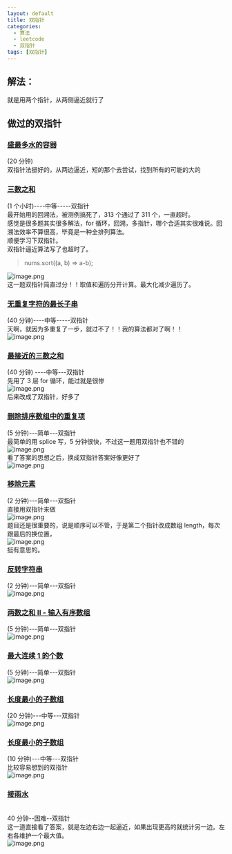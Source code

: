 ```yaml
---
layout: default
title: 双指针
categories:
  - 算法
  - leetcode
  - 双指针
tags: [双指针]
---
```


## 解法：

就是用两个指针，从两侧逼近就行了

## 做过的双指针

### [盛最多水的容器](https://leetcode-cn.com/problems/container-with-most-water/)

(20 分钟)<br />双指针法挺好的，从两边逼近，短的那个去尝试，找到所有的可能的大的

### [三数之和](https://leetcode-cn.com/problems/3sum/)

(1 个小时)----中等-----双指针<br />最开始用的回溯法，被测例搞死了，313 个通过了 311 个，一直超时。<br />感觉是很多题其实很多解法，for 循环，回溯，多指针，哪个合适其实很难说。回溯法效率不算很高，毕竟是一种全排列算法。<br />顺便学习下双指针。<br />双指针逼近算法写了也超时了。

> nums.sort((a, b) => a-b);

![image.png](https://intranetproxy.alipay.com/skylark/lark/0/2019/png/27385/1562861194376-9e56377c-ba53-4fa3-8a30-53df6bce07d9.png#align=left&display=inline&height=142&name=image.png&originHeight=398&originWidth=966&size=101931&status=done&width=344)<br />这一题双指针简直过分！！取值和遍历分开计算。最大化减少遍历了。

### [无重复字符的最长子串](https://leetcode-cn.com/problems/longest-substring-without-repeating-characters/)

(40 分钟)----中等-----双指针<br />天啊，就因为多重复了一步，就过不了！！我的算法都对了啊！！<br />![image.png](https://intranetproxy.alipay.com/skylark/lark/0/2019/png/27385/1562897793955-7de502ad-5bad-4b90-931f-6aa8b43ab71d.png#align=left&display=inline&height=109&name=image.png&originHeight=358&originWidth=906&size=108613&status=done&width=277)

### [最接近的三数之和](https://leetcode-cn.com/problems/3sum-closest/)

(40 分钟) ----中等---双指针<br />先用了 3 层 for 循环，能过就是很惨<br />![image.png](https://intranetproxy.alipay.com/skylark/lark/0/2019/png/27385/1563077585280-3147f798-3373-4002-bad4-2ebd07a60da1.png#align=left&display=inline&height=133&name=image.png&originHeight=382&originWidth=936&size=52870&status=done&width=325)<br />后来改成了双指针，好多了

### [删除排序数组中的重复项](https://leetcode-cn.com/problems/remove-duplicates-from-sorted-array/)

(5 分钟)---简单---双指针<br />最简单的用 splice 写，5 分钟很快，不过这一题用双指针也不错的<br />![image.png](https://intranetproxy.alipay.com/skylark/lark/0/2019/png/27385/1563114079020-a88bef65-0e1f-4da0-bc28-f23c76a6e942.png#align=left&display=inline&height=102&name=image.png&originHeight=318&originWidth=870&size=48528&status=done&width=279)<br />看了答案的思想之后，换成双指针答案好像更好了<br />![image.png](https://intranetproxy.alipay.com/skylark/lark/0/2019/png/27385/1563114540178-756bcb5c-401a-4f27-904f-6fa48ba12c08.png#align=left&display=inline&height=103&name=image.png&originHeight=330&originWidth=898&size=48671&status=done&width=281)

### [移除元素](https://leetcode-cn.com/problems/remove-element/)

(2 分钟)---简单---双指针<br />直接用双指针来做<br />![image.png](https://intranetproxy.alipay.com/skylark/lark/0/2019/png/27385/1563114815462-28c93687-6ac4-4a03-95b6-ed09de6c01f3.png#align=left&display=inline&height=106&name=image.png&originHeight=316&originWidth=880&size=48210&status=done&width=296)<br />题目还是很重要的，说是顺序可以不管，于是第二个指针改成数组 length，每次跟最后的换位置，<br />![image.png](https://intranetproxy.alipay.com/skylark/lark/0/2019/png/27385/1563115445992-6014a392-ada9-4b80-8749-c79ca700b5c9.png#align=left&display=inline&height=109&name=image.png&originHeight=344&originWidth=904&size=50258&status=done&width=287)<br />挺有意思的。

### [反转字符串](https://leetcode-cn.com/problems/reverse-string/)

(2 分钟)---简单---双指针<br />![image.png](https://intranetproxy.alipay.com/skylark/lark/0/2019/png/27385/1563282449640-62c5c25d-880a-4aa2-93d5-36b8a99870f8.png#align=left&display=inline&height=101&name=image.png&originHeight=278&originWidth=906&size=88048&status=done&width=330)

### [两数之和 II - 输入有序数组](https://leetcode-cn.com/problems/two-sum-ii-input-array-is-sorted/)

(5 分钟)---简单---双指针<br />![image.png](https://intranetproxy.alipay.com/skylark/lark/0/2019/png/27385/1563296309856-416a6775-7756-4410-8438-3902f7c552e6.png#align=left&display=inline&height=116&name=image.png&originHeight=332&originWidth=938&size=95122&status=done&width=327)

### [最大连续 1 的个数](https://leetcode-cn.com/problems/max-consecutive-ones/)

(5 分钟)---简单---双指针<br />![image.png](https://intranetproxy.alipay.com/skylark/lark/0/2019/png/27385/1563296817516-8bbdd2e8-65ee-4036-9e03-c4a926d9e7fb.png#align=left&display=inline&height=117&name=image.png&originHeight=322&originWidth=898&size=92584&status=done&width=326)

### [长度最小的子数组](https://leetcode-cn.com/problems/minimum-size-subarray-sum/)

(20 分钟)---中等---双指针<br />![image.png](https://intranetproxy.alipay.com/skylark/lark/0/2019/png/27385/1563346268968-bf5aa8e7-ce9a-41ad-8727-8e0d20b5a565.png#align=left&display=inline&height=110&name=image.png&originHeight=324&originWidth=902&size=99234&status=done&width=305)

### [长度最小的子数组](https://leetcode-cn.com/problems/minimum-size-subarray-sum/)

(10 分钟)---中等---双指针<br />比较容易想到的双指针<br />![image.png](https://intranetproxy.alipay.com/skylark/lark/0/2019/png/27385/1563346728183-a4d401b0-48bc-4eb4-9139-594996ce3f5c.png#align=left&display=inline&height=97&name=image.png&originHeight=326&originWidth=864&size=96909&status=done&width=258)

### [接雨水](https://leetcode-cn.com/problems/trapping-rain-water/)

<br />40 分钟--困难--双指针<br />这一道直接看了答案，就是左边右边一起逼近，如果出现更高的就统计另一边。左右各维护一个最大值。<br />![image.png](https://intranetproxy.alipay.com/skylark/lark/0/2019/png/27385/1566467901225-3e2657fe-7e29-4e31-bc7e-6788d58df5b9.png#align=left&display=inline&height=99&name=image.png&originHeight=304&originWidth=844&size=95960&status=done&width=276)
